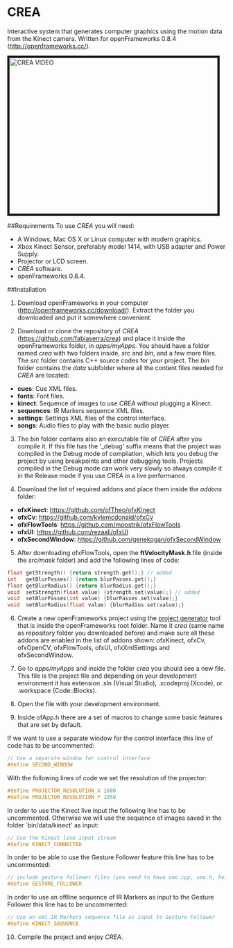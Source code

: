 CREA
====
Interactive system that generates computer graphics using the motion data from the Kinect camera. Written for openFrameworks 0.8.4 (http://openframeworks.cc/). 

<a href="https://www.youtube.com/watch?v=D07h5T6-29I" target="_blank"><img src="http://img.youtube.com/vi/D07h5T6-29I/0.jpg" 
alt="CREA VIDEO" width="480" height="360" border="5" /></a>

##Requirements
To use _CREA_ you will need:
* A Windows, Mac OS X or Linux computer with modern graphics.
*  Xbox Kinect Sensor, preferably model 1414, with USB adapter and Power Supply.
*  Projector or LCD screen.
* _CREA_ software.
* openFrameworks 0.8.4.

##Installation

1. Download openFrameworks in your computer (http://openframeworks.cc/download/). Extract the folder you downloaded and put it somewhere convenient.

2. Download or clone the repository of _CREA_ (https://github.com/fabiaserra/crea) and place it inside the openFrameworks folder, in _apps/myApps_. You should have a folder named _crea_ with two folders inside, _src_ and _bin_, and a few more files. The _src_ folder contains C++ source codes for your project. The _bin_ folder contains the _data_ subfolder where all the content files needed for _CREA_ are located: 
  * __cues__: Cue XML files.
  * __fonts__: Font files.
  * __kinect__: Sequence of images to use _CREA_ without plugging a Kinect.
  * __sequences__: IR Markers sequence XML files.
  * __settings__: Settings XML files of the control interface.
  * __songs__: Audio files to play with the basic audio player.

3. The _bin_ folder contains also an executable file of _CREA_ after you compile it. If this file has the '\_debug' suffix means that the project was compiled in the Debug mode of compilation, which lets you debug the project by using breakpoints and other debugging tools. Projects compiled in the Debug mode can work very slowly so always compile it in the Release mode if you use _CREA_ in a live performance.

4. Download the list of required addons and place them inside the _addons_ folder:
  * __ofxKinect__: https://github.com/ofTheo/ofxKinect
  * __ofxCv__: https://github.com/kylemcdonald/ofxCv
  * __ofxFlowTools__: https://github.com/moostrik/ofxFlowTools
  * __ofxUI__: https://github.com/rezaali/ofxUI
  * __ofxSecondWindow__: https://github.com/genekogan/ofxSecondWindow

5. After downloading ofxFlowTools, open the __ftVelocityMask.h__ file (inside the _src/mask_ folder) and add the following lines of code:
  ```c
  float	getStrength() {return strength.get();} // added
  int	getBlurPasses() {return blurPasses.get();}
  float	getBlurRadius() {return blurRadius.get();}
  void	setStrength(float value) {strength.set(value);} // added
  void	setBlurPasses(int value) {blurPasses.set(value);}
  void	setBlurRadius(float value) {blurRadius.set(value);}
  ```
6. Create a new openFrameworks project using the [project generator](http://www.openframeworks.cc/tutorials/introduction/002\_projectGenerator.html) tool that is inside the openFrameworks root folder. Name it _crea_ (same name as repository folder you downloaded before) and make sure all these addons are enabled in the list of addons shown: ofxKinect, ofxCv, ofxOpenCV, ofxFlowTools, ofxUI, ofxXmlSettings and ofxSecondWindow.

7. Go to _apps/myApps_ and inside the folder _crea_ you should see a new file. This file is the project file and depending on your development environment it has extension .sln (Visual Studio), .xcodeproj (Xcode), or .workspace (Code::Blocks).

8. Open the file with your development environment.

9. Inside ofApp.h there are a set of macros to change some basic features that are set by default. 
  
  If we want to use a separate window for the control interface this line of code has to be uncommented:
  ```c
  // Use a separate window for control interface
  #define SECOND_WINDOW
  ```
  
  With the following lines of code we set the resolution of the projector:
  ```c
  #define PROJECTOR_RESOLUTION_X 1680
  #define PROJECTOR_RESOLUTION_Y 1050
  ```

  In order to use the Kinect live input the following line has to be uncommented. Otherwise we will use the sequence of images saved in the folder `bin/data/kinect' as input:
  ```c
  // Use the Kinect live input stream
  #define KINECT_CONNECTED
  ```
  
  In order to be able to use the Gesture Follower feature this line has to be uncommented:
  ```c
  // include gesture follower files (you need to have vmo.cpp, vmo.h, helper.cpp and helper.h in src)
  #define GESTURE_FOLLOWER
  ```
  
  In order to use an offline sequence of IR Markers as input to the Gesture Follower this line has to be uncommented:
  ```c
  // Use an xml IR Markers sequence file as input to Gesture Follower
  #define KINECT_SEQUENCE
  ```
10. Compile the project and enjoy _CREA_.

